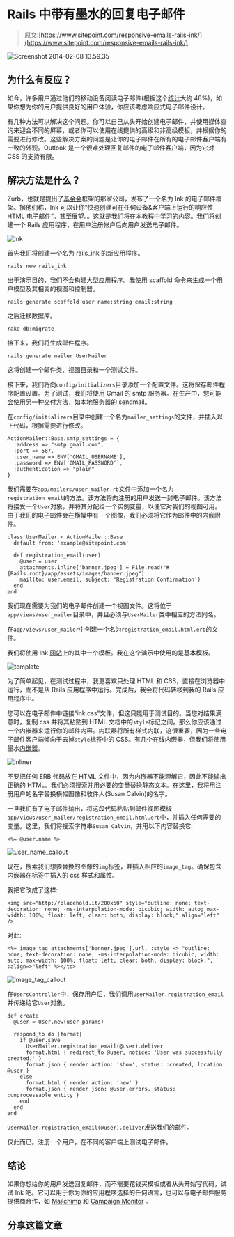 # Rails 中带有墨水的回复电子邮件

> 原文:[https://www.sitepoint.com/responsive-emails-rails-ink/](https://www.sitepoint.com/responsive-emails-rails-ink/)

![Screenshot 2014-02-08 13.59.35](../Images/d603265986f7bbf16873fd3f6809e67e.png)

## 为什么有反应？

如今，许多用户通过他们的移动设备阅读电子邮件(根据这个[统计](https://litmus.com/blog/48-of-emails-are-opened-on-mobile-gmail-opens-down-20-since-tabs)大约 48%)，如果你想为你的用户提供良好的用户体验，你应该考虑响应式电子邮件设计。

有几种方法可以解决这个问题。你可以自己从头开始创建电子邮件，并使用媒体查询来迎合不同的屏幕，或者你可以使用在线提供的高级和非高级模板，并根据你的需要进行修改。这些解决方案的问题是让你的电子邮件在所有的电子邮件客户端有一致的外观。Outlook 是一个很难处理回复邮件的电子邮件客户端，因为它对 CSS 的支持有限。

## 解决方法是什么？

Zurb，也就是提出了[基金会](http://foundation.zurb.com/)框架的那家公司，发布了一个名为 Ink 的电子邮件框架。据他们称，Ink 可以让你“快速创建可在任何设备&客户端上运行的响应性 HTML 电子邮件”。甚至展望。。这就是我们将在本教程中学习的内容。我们将创建一个 Rails 应用程序，在用户注册帐户后向用户发送电子邮件。

![ink](../Images/845fbcbc1a3406aa1287e3d675e2a843.png)

首先我们将创建一个名为 rails_ink 的新应用程序。

```
rails new rails_ink
```

出于演示目的，我们不会构建大型应用程序。我使用 scaffold 命令来生成一个用户模型及其相关的视图和控制器。

```
rails generate scaffold user name:string email:string
```

之后迁移数据库。

```
rake db:migrate
```

接下来，我们将生成邮件程序。

```
rails generate mailer UserMailer
```

这将创建一个邮件类、视图目录和一个测试文件。

接下来，我们将向`config/initializers`目录添加一个配置文件。这将保存邮件程序配置设置。为了测试，我们将使用 Gmail 的 smtp 服务器。在生产中，您可能会使用另一种交付方法，如本地服务器的 sendmail。

在`config/initializers`目录中创建一个名为`mailer_settings`的文件，并插入以下代码，根据需要进行修改。

```
ActionMailer::Base.smtp_settings = {
  :address => "smtp.gmail.com",
  :port => 587,
  :user_name => ENV['GMAIL_USERNAME'],
  :password => ENV['GMAIL_PASSWORD'],
  :authentication => "plain"
}
```

我们需要在`app/mailers/user_mailer.rb`文件中添加一个名为`registration_email`的方法。该方法将向注册的用户发送一封电子邮件。该方法将接受一个`User`对象，并将其分配给一个实例变量，以便它对我们的视图可用。由于我们的电子邮件会在横幅中有一个图像，我们必须将它作为邮件中的内嵌附件。

```
class UserMailer < ActionMailer::Base
  default from: 'example@sitepoint.com'

  def registration_email(user)
    @user = user
    attachments.inline['banner.jpeg'] = File.read("#{Rails.root}/app/assets/images/banner.jpeg")
    mail(to: user.email, subject: 'Registration Confirmation')
  end
end
```

我们现在需要为我们的电子邮件创建一个视图文件。这将位于`app/views/user_mailer`目录中，并且必须与`UserMailer`类中相应的方法同名。

在`app/views/user_mailer`中创建一个名为`registration_email.html.erb`的文件。

我们将使用 Ink [网站](http://zurb.com/ink/templates.php)上的其中一个模板。我在这个演示中使用的是基本模板。

![template](../Images/21cb4286701a80b918f773173b9b8928.png)

为了简单起见，在测试过程中，我更喜欢只处理 HTML 和 CSS，直接在浏览器中运行，而不是从 Rails 应用程序中运行。完成后，我会将代码转移到我的 Rails 应用程序中。

您可以在电子邮件中链接“ink.css”文件，但这只能用于测试目的。当您对结果满意时，复制 css 并将其粘贴到 HTML 文档中的`style`标记之间。那么你应该通过一个内嵌器来运行你的邮件内容。内联器将所有样式内联，这很重要，因为一些电子邮件客户端倾向于去掉`style`标签中的 CSS。有几个在线内嵌器，但我们将使用墨水[内嵌器](http://zurb.com/ink/inliner.php)。

![inliner](../Images/b45f613cc3ad1a189b3f5abcc8a3a349.png)

不要把任何 ERB 代码放在 HTML 文件中，因为内嵌器不能理解它，因此不能输出正确的 HTML。我们必须搜索并用必要的变量替换静态文本。在这里，我将用注册用户的名字替换横幅图像和收件人(Susan Calvin)的名字。

一旦我们有了电子邮件输出，将这段代码粘贴到邮件视图模板`app/views/user_mailer/registration_email.html.erb`中，并插入任何需要的变量。这里，我们将搜索字符串`Susan Calvin`，并用以下内容替换它:

```
<%= @user.name %>
```

![user_name_callout](../Images/2fd26476f533d681dc4bed0b5f895aa4.png)

现在，搜索我们想要替换的图像的`img`标签，并插入相应的`image_tag`。确保包含内嵌器在标签中插入的 css 样式和属性。

我把它改成了这样:

```
<img src="http://placehold.it/200x50" style="outline: none; text-decoration: none; -ms-interpolation-mode: bicubic; width: auto; max-width: 100%; float: left; clear: both; display: block;" align="left" />
```

对此:

```
<%= image_tag attachments['banner.jpeg'].url, :style => "outline: none; text-decoration: none; -ms-interpolation-mode: bicubic; width: auto; max-width: 100%; float: left; clear: both; display: block;", :align=>"left" %></td>
```

![image_tag_callout](../Images/182c9092e3684c62f868252576bdf80c.png)

在`UsersController`中，保存用户后，我们调用`UserMailer.registration_email`并传递给它`User`对象。

```
def create
  @user = User.new(user_params)

  respond_to do |format|
    if @user.save
      UserMailer.registration_email(@user).deliver
      format.html { redirect_to @user, notice: 'User was successfully created.' }
      format.json { render action: 'show', status: :created, location: @user }
    else
      format.html { render action: 'new' }
      format.json { render json: @user.errors, status: :unprocessable_entity }
    end
  end
end
```

`UserMailer.registration_email(@user).deliver`发送我们的邮件。

仅此而已。注册一个用户，在不同的客户端上测试电子邮件。

## 结论

如果你想给你的用户发送回复邮件，而不需要花钱买模板或者从头开始写代码，试试 Ink 吧。它可以用于你为你的应用程序选择的任何语言，也可以与电子邮件服务提供商合作，如 [Mailchimp](http://mailchimp.com/) 和 [Campaign Monitor](http://www.campaignmonitor.com/) 。

## 分享这篇文章